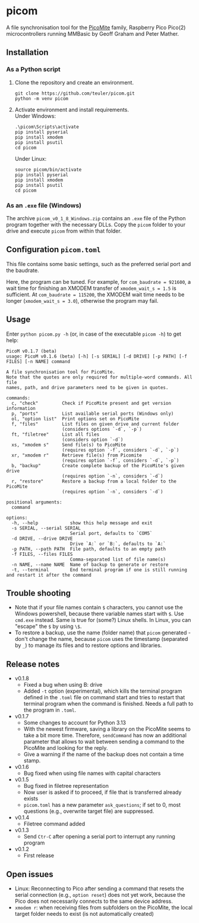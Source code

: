 # picom
 A file synchronisation tool for the [PicoMite](https://geoffg.net/picomite.html) family, Raspberry Pico Pico(2) microcontrollers running MMBasic by Geoff Graham and Peter Mather.

## Installation
### As a Python script
1) Clone the repository and create an environment.
   ```
   git clone https://github.com/teuler/picom.git
   python -m venv picom
   ```
2) Activate environment and install requirements.    
   Under Windows:
   ```
   .\picom\Scripts\activate
   pip install pyserial
   pip install xmodem
   pip install psutil
   cd picom
   ```
   Under Linux:
   ```
   source picom/bin/activate
   pip install pyserial
   pip install xmodem
   pip install psutil
   cd picom
   ```
### As an `.exe` file (Windows)
The archive `picom_v0_1_8_Windows.zip` contains an `.exe` file of the Python program together with the necessary DLLs. Copy the `picom` folder to your drive and execute `picom` from within that folder.
   
## Configuration `picom.toml`
This file contains some basic settings, such as the preferred serial port and the baudrate.

Here, the program can be tuned. For example, for `com_baudrate = 921600`, a wait time for finishing an XMODEM transfer of `xmodem_wait_s = 1.5` is sufficient.
At `com_baudrate = 115200`, the XMODEM wait time needs to be longer (`xmodem_wait_s = 3.0`), otherwise the program may fail.


## Usage
Enter `python picom.py -h` (or, in case of the executable `picom -h`) to get help:
```
PicoM v0.1.7 (beta)
usage: PicoM v0.1.6 (beta) [-h] [-s SERIAL] [-d DRIVE] [-p PATH] [-f FILES] [-n NAME] command

A file synchronisation tool for PicoMite.
Note that the quotes are only required for multiple-word commands. All file
names, path, and drive parameters need to be given in quotes.

commands:
  c, "check"         Check if PicoMite present and get version information
  p, "ports"         List available serial ports (Windows only)
  ol, "option list"  Print options set on PicoMite
  f, "files"         List files on given drive and current folder
                     (considers options `-d`, `-p`)
  ft, "filetree"     List all files
                     (considers option `-d`)
  xs, "xmodem s"     Send file(s) to PicoMite
                     (requires option `-f`, considers `-d`, `-p`)
  xr, "xmodem r"     Retrieve file(s) from Picomite
                     (requires option `-f`, considers `-d`, `-p`)
  b, "backup"        Create complete backup of the PicoMite's given drive
                     (requires option `-n`, considers `-d`)
  r, "restore"       Restore a backup from a local folder to the PicoMite
                     (requires option `-n`, considers `-d`)

positional arguments:
  command

options:
  -h, --help            show this help message and exit
  -s SERIAL, --serial SERIAL
                        Serial port, defaults to `COM5`
  -d DRIVE, --drive DRIVE
                        Drive `A:` or `B:`, defaults to `A:`
  -p PATH, --path PATH  File path, defaults to an empty path
  -f FILES, --files FILES
                        Comma-separated list of file name(s)
  -n NAME, --name NAME  Name of backup to generate or restore
  -t, --terminal        End terminal program if one is still running and restart it after the command
```

## Trouble shooting
- Note that if your file names contain `$` characters, you cannot use the Windows powershell, because there variable names start with `$`. Use `cmd.exe` instead. Same is true for (some?) Linux shells. In Linux, you can "escape" the `$` by using `\$`.
- To restore a backup, use the name (folder name) that `picom` generated - don't change the name, because `picom` uses the timestamp (separated by `_`) to manage its files and to restore options and libraries.

## Release notes
- v0.1.8
  - Fixed a bug when using B: drive
  - Added `-t` option (experimental), which kills the terminal program defined in the `.toml` file on command start and tries to restart that terminal program when the command is finished. Needs a full path to the program in `.toml`. 
- v0.1.7
  - Some changes to account for Python 3.13
  - With the newest firmware, saving a library on the PicoMite seems to take a bit more time. Therefore,  `sendCommand` has now an additional parameter that allows to wait between sending a command to the PicoMite and looking for the reply.
  - Give a warning if the name of the backup does not contain a time stamp.
- v0.1.6
  - Bug fixed when using file names with capital characters
- v0.1.5
  - Bug fixed in filetree representation
  - Now user is asked if to proceed, if file that is transferred already exists
  - `picom.toml` has a new parameter `ask_questions`; if set to 0, most questions (e.g., overwrite target file)
    are suppressed.
- v0.1.4
  - Filetree command added
- v0.1.3
  - Send `Ctr-C` after opening a serial port to interrupt any running program
- v0.1.2
  - First release

## Open issues
- Linux: Reconnecting to Pico after sending a command that resets the serial connection (e.g., `option reset`)
  does not yet work, because the Pico does not necessarily connects to the same device address.
- `xmodem r`: when receiving files from subfolders on the PicoMite, the local target folder needs to exist (is not automatically created)

